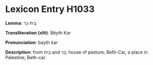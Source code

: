 # Lexicon Entry H1033

**Lemma**: בֵּית כַּר

**Transliteration (xlit)**: Bêyth Kar

**Pronunciation**: bayth kar

**Description**:
from בַּיִת and כַּר; house of pasture; Beth-Car, a place in Palestine; Beth-car.
